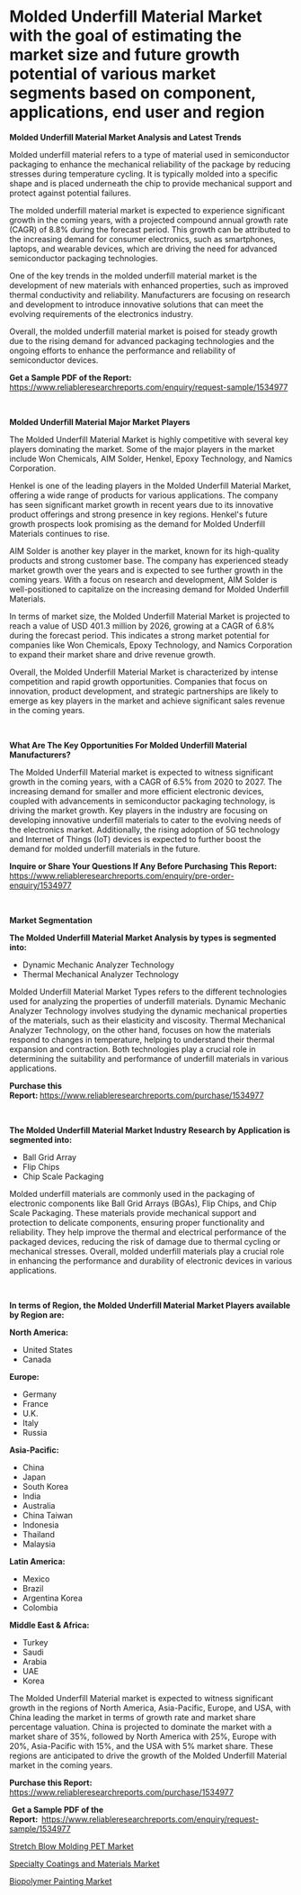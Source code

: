 <p><h1>Molded Underfill Material Market with the goal of estimating the market size and future growth potential of various market segments based on component, applications, end user and region</h1></p><p><strong>Molded Underfill Material Market Analysis and Latest Trends</strong></p>
<p><p>Molded underfill material refers to a type of material used in semiconductor packaging to enhance the mechanical reliability of the package by reducing stresses during temperature cycling. It is typically molded into a specific shape and is placed underneath the chip to provide mechanical support and protect against potential failures.</p><p>The molded underfill material market is expected to experience significant growth in the coming years, with a projected compound annual growth rate (CAGR) of 8.8% during the forecast period. This growth can be attributed to the increasing demand for consumer electronics, such as smartphones, laptops, and wearable devices, which are driving the need for advanced semiconductor packaging technologies.</p><p>One of the key trends in the molded underfill material market is the development of new materials with enhanced properties, such as improved thermal conductivity and reliability. Manufacturers are focusing on research and development to introduce innovative solutions that can meet the evolving requirements of the electronics industry.</p><p>Overall, the molded underfill material market is poised for steady growth due to the rising demand for advanced packaging technologies and the ongoing efforts to enhance the performance and reliability of semiconductor devices.</p></p>
<p><strong>Get a Sample PDF of the Report:&nbsp;</strong> <a href="https://www.reliableresearchreports.com/enquiry/request-sample/1534977">https://www.reliableresearchreports.com/enquiry/request-sample/1534977</a></p>
<p>&nbsp;</p>
<p><strong>Molded Underfill Material Major Market Players</strong></p>
<p><p>The Molded Underfill Material Market is highly competitive with several key players dominating the market. Some of the major players in the market include Won Chemicals, AIM Solder, Henkel, Epoxy Technology, and Namics Corporation.</p><p>Henkel is one of the leading players in the Molded Underfill Material Market, offering a wide range of products for various applications. The company has seen significant market growth in recent years due to its innovative product offerings and strong presence in key regions. Henkel's future growth prospects look promising as the demand for Molded Underfill Materials continues to rise.</p><p>AIM Solder is another key player in the market, known for its high-quality products and strong customer base. The company has experienced steady market growth over the years and is expected to see further growth in the coming years. With a focus on research and development, AIM Solder is well-positioned to capitalize on the increasing demand for Molded Underfill Materials.</p><p>In terms of market size, the Molded Underfill Material Market is projected to reach a value of USD 401.3 million by 2026, growing at a CAGR of 6.8% during the forecast period. This indicates a strong market potential for companies like Won Chemicals, Epoxy Technology, and Namics Corporation to expand their market share and drive revenue growth.</p><p>Overall, the Molded Underfill Material Market is characterized by intense competition and rapid growth opportunities. Companies that focus on innovation, product development, and strategic partnerships are likely to emerge as key players in the market and achieve significant sales revenue in the coming years.</p></p>
<p>&nbsp;</p>
<p><strong>What Are The Key Opportunities For Molded Underfill Material Manufacturers?</strong></p>
<p><p>The Molded Underfill Material market is expected to witness significant growth in the coming years, with a CAGR of 6.5% from 2020 to 2027. The increasing demand for smaller and more efficient electronic devices, coupled with advancements in semiconductor packaging technology, is driving the market growth. Key players in the industry are focusing on developing innovative underfill materials to cater to the evolving needs of the electronics market. Additionally, the rising adoption of 5G technology and Internet of Things (IoT) devices is expected to further boost the demand for molded underfill materials in the future.</p></p>
<p><strong>Inquire or Share Your Questions If Any Before Purchasing This Report:</strong> <a href="https://www.reliableresearchreports.com/enquiry/pre-order-enquiry/1534977">https://www.reliableresearchreports.com/enquiry/pre-order-enquiry/1534977</a></p>
<p>&nbsp;</p>
<p><strong>Market Segmentation</strong></p>
<p><strong>The Molded Underfill Material Market Analysis by types is segmented into:</strong></p>
<p><ul><li>Dynamic Mechanic Analyzer Technology</li><li>Thermal Mechanical Analyzer Technology</li></ul></p>
<p><p>Molded Underfill Material Market Types refers to the different technologies used for analyzing the properties of underfill materials. Dynamic Mechanic Analyzer Technology involves studying the dynamic mechanical properties of the materials, such as their elasticity and viscosity. Thermal Mechanical Analyzer Technology, on the other hand, focuses on how the materials respond to changes in temperature, helping to understand their thermal expansion and contraction. Both technologies play a crucial role in determining the suitability and performance of underfill materials in various applications.</p></p>
<p><strong>Purchase this Report:&nbsp;</strong><a href="https://www.reliableresearchreports.com/purchase/1534977">https://www.reliableresearchreports.com/purchase/1534977</a></p>
<p>&nbsp;</p>
<p><strong>The Molded Underfill Material Market Industry Research by Application is segmented into:</strong></p>
<p><ul><li>Ball Grid Array</li><li>Flip Chips</li><li>Chip Scale Packaging</li></ul></p>
<p><p>Molded underfill materials are commonly used in the packaging of electronic components like Ball Grid Arrays (BGAs), Flip Chips, and Chip Scale Packaging. These materials provide mechanical support and protection to delicate components, ensuring proper functionality and reliability. They help improve the thermal and electrical performance of the packaged devices, reducing the risk of damage due to thermal cycling or mechanical stresses. Overall, molded underfill materials play a crucial role in enhancing the performance and durability of electronic devices in various applications.</p></p>
<p>&nbsp;</p>
<p><strong>In terms of Region, the Molded Underfill Material Market Players available by Region are:</strong></p>
<p>
    <p> <strong> North America: </strong>
        <ul>
            <li>United States</li>
            <li>Canada</li>
        </ul>
        </p> 
    <p> <strong> Europe: </strong>
        <ul>
            <li>Germany</li>
            <li>France</li>
            <li>U.K.</li>
            <li>Italy</li>
            <li>Russia</li>
        </ul>
        </p> 
    <p> <strong> Asia-Pacific: </strong>
        <ul>
            <li>China</li>
            <li>Japan</li>
            <li>South Korea</li>
            <li>India</li>
            <li>Australia</li>
            <li>China Taiwan</li>
            <li>Indonesia</li>
            <li>Thailand</li>
            <li>Malaysia</li>
        </ul>
        </p> 
    <p> <strong> Latin America: </strong>
        <ul>
            <li>Mexico</li>
            <li>Brazil</li>
            <li>Argentina Korea</li>
            <li>Colombia</li>
        </ul>
        </p> 
    <p> <strong> Middle East & Africa: </strong>
        <ul>
            <li>Turkey</li>
            <li>Saudi</li>
            <li>Arabia</li>
            <li>UAE</li>
            <li>Korea</li>
        </ul>
    </p>
    </p>
<p><p>The Molded Underfill Material market is expected to witness significant growth in the regions of North America, Asia-Pacific, Europe, and USA, with China leading the market in terms of growth rate and market share percentage valuation. China is projected to dominate the market with a market share of 35%, followed by North America with 25%, Europe with 20%, Asia-Pacific with 15%, and the USA with 5% market share. These regions are anticipated to drive the growth of the Molded Underfill Material market in the coming years.</p></p>
<p><strong>Purchase this Report: </strong><a href="https://www.reliableresearchreports.com/purchase/1534977">https://www.reliableresearchreports.com/purchase/1534977</a></p>
<p>&nbsp;<strong>Get a Sample PDF of the Report:&nbsp;&nbsp;</strong><a href="https://www.reliableresearchreports.com/enquiry/request-sample/1534977">https://www.reliableresearchreports.com/enquiry/request-sample/1534977</a></p>
<p><strong></strong></p>
<p><p><a href="https://github.com/kufem1/Market-Research-Report-List-1/blob/main/stretch-blow-molding-pet-market.md">Stretch Blow Molding PET Market</a></p><p><a href="https://github.com/nathandecarvalho/Market-Research-Report-List-2/blob/main/specialty-coatings-and-materials-market.md">Specialty Coatings and Materials Market</a></p><p><a href="https://github.com/kosella/Market-Research-Report-List-2/blob/main/biopolymer-painting-market.md">Biopolymer Painting Market</a></p></p>